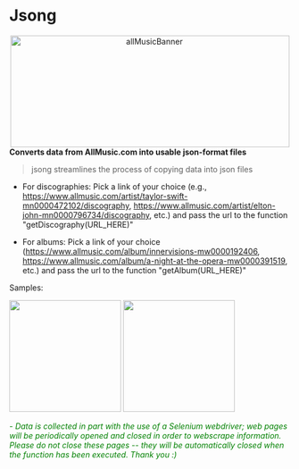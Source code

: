 # Jsong
<center> <img width="500" height="200" src="https://cdn-s3.allmusic.com/cms/2202/newallmusic_blog.png" alt="allMusicBanner"> </center>
<b> Converts data from AllMusic.com into usable json-format files </b>


> jsong streamlines the process of copying data into json files

- For discographies: Pick a link of your choice (e.g., https://www.allmusic.com/artist/taylor-swift-mn0000472102/discography, https://www.allmusic.com/artist/elton-john-mn0000796734/discography, etc.) and pass the url to the function "getDiscography(URL_HERE)"

- For albums: Pick a link of your choice (https://www.allmusic.com/album/innervisions-mw0000192406, https://www.allmusic.com/album/a-night-at-the-opera-mw0000391519, etc.) and pass the url to the function "getAlbum(URL_HERE)"
          
Samples:      
<div float="left">
  <img width="200" height="200" src="https://user-images.githubusercontent.com/119715495/211178432-2881137d-d7fd-48b4-bc29-c269fce518d7.png">

      
  <img width="200" height="200" src="https://user-images.githubusercontent.com/119715495/211178248-2b4c0b50-5b01-452c-b1c1-d6ffbf459272.png">
</div>

<span style="color: green"> - *Data is collected in part with the use of a Selenium webdriver; web pages will be periodically opened and closed in order to webscrape information. Please do not close these pages -- they will be automatically closed when the function has been executed. Thank you :)* </span>

